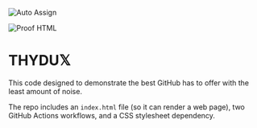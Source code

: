 ![Auto Assign](https://github.com/THYDUX-COIN/demo-repository/actions/workflows/auto-assign.yml/badge.svg)

![Proof HTML](https://github.com/THYDUX-COIN/demo-repository/actions/workflows/proof-html.yml/badge.svg)

# THYDU𝕏
This code designed to demonstrate the best GitHub has to offer with the least amount of noise.

The repo includes an `index.html` file (so it can render a web page), two GitHub Actions workflows, and a CSS stylesheet dependency.
